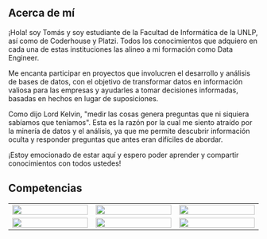 ## Acerca de mí
¡Hola! soy Tomás y soy estudiante de la Facultad de Informática de la UNLP, así como de Coderhouse y Platzi. Todos los conocimientos que adquiero en cada una de estas instituciones las alineo a mi formación como Data Engineer.

Me encanta participar en proyectos que involucren el desarrollo y análisis de bases de datos, con el objetivo de transformar datos en información valiosa para las empresas y ayudarles a tomar decisiones informadas, basadas en hechos en lugar de suposiciones.

Como dijo Lord Kelvin, "medir las cosas genera preguntas que ni siquiera sabíamos que teníamos". Esta es la razón por la cual me siento atraído por la minería de datos y el análisis, ya que me permite descubrir información oculta y responder preguntas que antes eran difíciles de abordar.

¡Estoy emocionado de estar aquí y espero poder aprender y compartir conocimientos con todos ustedes!

## Competencias
<table align="center">
  <tbody widht= "10%">
  <tr>
    <td width="5%"><a href="#" width="10%"><img src="https://www.vectorlogo.zone/logos/python/python-icon.svg" width="100%"></a></td>
    <td width="5%"><a href="#" width="10%"><img src="https://www.vectorlogo.zone/logos/r-project/r-project-official.svg" width="100%"></a></td>
    <td width="5%"><a href="#" width="10%"><img src="https://www.vectorlogo.zone/logos/djangoproject/djangoproject-icon.svg" width="100%"></a></td>
  </tr>
  <tr>
    <td width="5%"><a href="#" width="10%"><img src="https://www.vectorlogo.zone/logos/mysql/mysql-icon.svg" width="100%"></a></td>
    <td width="5%"><a href="#" width="10%"><img src="https://www.vectorlogo.zone/logos/git-scm/git-scm-icon.svg" width="100%"></a></td>
    <td width="5%"><a href="#" width="10%"><img src="https://www.vectorlogo.zone/logos/getbootstrap/getbootstrap-icon.svg" width="100%"></a></td>
  </tr>
  <tbody> 
</table>
